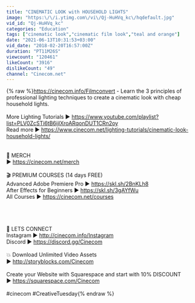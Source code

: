 ```yaml
---
title: "CINEMATIC LOOK with HOUSEHOLD LIGHTS"
image: "https:\/\/i.ytimg.com\/vi\/Qj-HuHVq_kc\/hqdefault.jpg"
vid_id: "Qj-HuHVq_kc"
categories: "Education"
tags: ["cinematic look","cinematic film look","teal and orange"]
date: "2021-06-13T10:31:53+03:00"
vid_date: "2018-02-20T16:57:00Z"
duration: "PT11M26S"
viewcount: "120461"
likeCount: "3916"
dislikeCount: "49"
channel: "Cinecom.net"
---
```

{% raw %}<a rel="nofollow" target="blank" href="https://cinecom.info/Filmconvert">https://cinecom.info/Filmconvert</a> - Learn the 3 principles of professional lighting techniques to create a cinematic look with cheap household lights.<br /><br />More Lighting Tutorials ► <a rel="nofollow" target="blank" href="https://www.youtube.com/playlist?list=PLV0ZcSTi6tB6ijlXroARqonDUT1CRn2oy">https://www.youtube.com/playlist?list=PLV0ZcSTi6tB6ijlXroARqonDUT1CRn2oy</a><br />Read more ► <a rel="nofollow" target="blank" href="https://www.cinecom.net/lighting-tutorials/cinematic-look-household-lights/">https://www.cinecom.net/lighting-tutorials/cinematic-look-household-lights/</a><br /><br /><br />👕 MERCH<br />►  <a rel="nofollow" target="blank" href="https://cinecom.net/merch">https://cinecom.net/merch</a><br /><br />🎬 PREMIUM COURSES (14 days FREE)<br />Advanced Adobe Premiere Pro ► <a rel="nofollow" target="blank" href="https://skl.sh/2BnKLh8">https://skl.sh/2BnKLh8</a><br />After Effects for Beginners ► <a rel="nofollow" target="blank" href="https://skl.sh/3gAYfWu">https://skl.sh/3gAYfWu</a><br />All Courses ► <a rel="nofollow" target="blank" href="https://cinecom.net/courses">https://cinecom.net/courses</a><br /><br /><br /><br /><br />💙 LETS CONNECT<br />Instagram ► <a rel="nofollow" target="blank" href="http://cinecom.info/Instagram">http://cinecom.info/Instagram</a><br />Discord ► <a rel="nofollow" target="blank" href="https://discord.gg/Cinecom">https://discord.gg/Cinecom</a><br /><br />💥 Download Unlimited Video Assets<br />► <a rel="nofollow" target="blank" href="http://storyblocks.com/Cinecom">http://storyblocks.com/Cinecom</a><br /><br />Create your Website with Squarespace and start with 10% DISCOUNT<br />► <a rel="nofollow" target="blank" href="https://squarespace.com/Cinecom">https://squarespace.com/Cinecom</a> <br /><br />#cinecom #CreativeTuesday{% endraw %}
